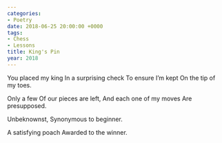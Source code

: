 ```yaml
---
categories:
- Poetry
date: 2018-06-25 20:00:00 +0000
tags:
- Chess
- Lessons
title: King's Pin
year: 2018
---
```


You placed my king
In a surprising check
To ensure I’m kept
On the tip of my toes.

Only a few
Of our pieces are left,
And each one of my moves
Are presupposed.

Unbeknownst,
Synonymous to beginner.

A satisfying poach
Awarded to the winner.

